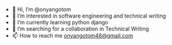 - 👋 Hi, I’m @onyangotom
- 👀 I’m interested in software engineering and technical writing 
- 🌱 I’m currently learning python django
- 💞️ I’m searching for a collaboration in Technical Writing 
- 📫 How to reach me onyangotom48@gmail.com

<!---
onyangotom/onyangotom is a ✨ special ✨ repository because its `README.md` (this file) appears on your GitHub profile.
You can click the Preview link to take a look at your changes.
--->
